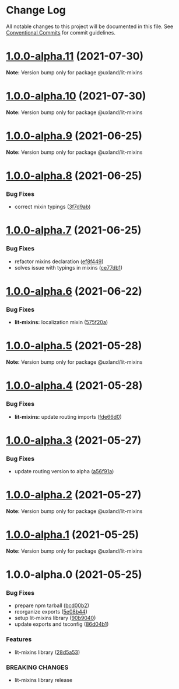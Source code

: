 # Change Log

All notable changes to this project will be documented in this file.
See [Conventional Commits](https://conventionalcommits.org) for commit guidelines.

# [1.0.0-alpha.11](https://github.com/uxland/lit/compare/@uxland/lit-mixins@1.0.0-alpha.10...@uxland/lit-mixins@1.0.0-alpha.11) (2021-07-30)

**Note:** Version bump only for package @uxland/lit-mixins





# [1.0.0-alpha.10](https://github.com/uxland/lit/compare/@uxland/lit-mixins@1.0.0-alpha.9...@uxland/lit-mixins@1.0.0-alpha.10) (2021-07-30)

**Note:** Version bump only for package @uxland/lit-mixins





# [1.0.0-alpha.9](https://github.com/uxland/lit/compare/@uxland/lit-mixins@1.0.0-alpha.8...@uxland/lit-mixins@1.0.0-alpha.9) (2021-06-25)

**Note:** Version bump only for package @uxland/lit-mixins





# [1.0.0-alpha.8](https://github.com/uxland/lit/compare/@uxland/lit-mixins@1.0.0-alpha.7...@uxland/lit-mixins@1.0.0-alpha.8) (2021-06-25)


### Bug Fixes

* correct mixin typings ([3f7d9ab](https://github.com/uxland/lit/commit/3f7d9abca478328e4b06ab2a908f2c3b34b0a78f))





# [1.0.0-alpha.7](https://github.com/uxland/lit/compare/@uxland/lit-mixins@1.0.0-alpha.6...@uxland/lit-mixins@1.0.0-alpha.7) (2021-06-25)


### Bug Fixes

* refactor mixins declaration ([ef8f449](https://github.com/uxland/lit/commit/ef8f449337f416c54e3196109656a72d0e836dbc))
* solves issue with typings in mixins ([ce77db1](https://github.com/uxland/lit/commit/ce77db16e4d7f413d3a39ba986941905b78e1614))





# [1.0.0-alpha.6](https://github.com/uxland/lit/compare/@uxland/lit-mixins@1.0.0-alpha.5...@uxland/lit-mixins@1.0.0-alpha.6) (2021-06-22)


### Bug Fixes

* **lit-mixins:** localization mixin ([575f20a](https://github.com/uxland/lit/commit/575f20a0a27fdd48bd6f2c7023cc033c65d17497))





# [1.0.0-alpha.5](https://github.com/uxland/lit/compare/@uxland/lit-mixins@1.0.0-alpha.4...@uxland/lit-mixins@1.0.0-alpha.5) (2021-05-28)

**Note:** Version bump only for package @uxland/lit-mixins





# [1.0.0-alpha.4](https://github.com/uxland/lit/compare/@uxland/lit-mixins@1.0.0-alpha.3...@uxland/lit-mixins@1.0.0-alpha.4) (2021-05-28)


### Bug Fixes

* **lit-mixins:** update routing imports ([fde66d0](https://github.com/uxland/lit/commit/fde66d0e10667d6c0f29ee73f7728da5c979ca39))





# [1.0.0-alpha.3](https://github.com/uxland/lit/compare/@uxland/lit-mixins@1.0.0-alpha.2...@uxland/lit-mixins@1.0.0-alpha.3) (2021-05-27)


### Bug Fixes

* update routing version to alpha ([a56f91a](https://github.com/uxland/lit/commit/a56f91abfd64e257848f5d8de275170c1ad2be5c))





# [1.0.0-alpha.2](https://github.com/uxland/lit/compare/@uxland/lit-mixins@1.0.0-alpha.1...@uxland/lit-mixins@1.0.0-alpha.2) (2021-05-27)

**Note:** Version bump only for package @uxland/lit-mixins





# [1.0.0-alpha.1](https://github.com/uxland/lit/compare/@uxland/lit-mixins@1.0.0-alpha.0...@uxland/lit-mixins@1.0.0-alpha.1) (2021-05-25)

**Note:** Version bump only for package @uxland/lit-mixins





# 1.0.0-alpha.0 (2021-05-25)


### Bug Fixes

* prepare npm tarball ([bcd00b2](https://github.com/uxland/lit/commit/bcd00b22657cd4a6b2fb45b5d42767bfe2bd16a0))
* reorganize exports ([5e08b44](https://github.com/uxland/lit/commit/5e08b44998179d4801ee679d03735eca90bcd9e1))
* setup lit-mixins library ([90b9040](https://github.com/uxland/lit/commit/90b90408dff455febbce1fb80c4b4020b0c7cea9))
* update exports and tsconfig ([86d04b1](https://github.com/uxland/lit/commit/86d04b1a86be5bb25ae795a1154dc4de277e0fe7))


### Features

* lit-mixins library ([28d5a53](https://github.com/uxland/lit/commit/28d5a53121aa9bb41fc2edd6b0714432d7739f29))


### BREAKING CHANGES

* lit-mixins library release

